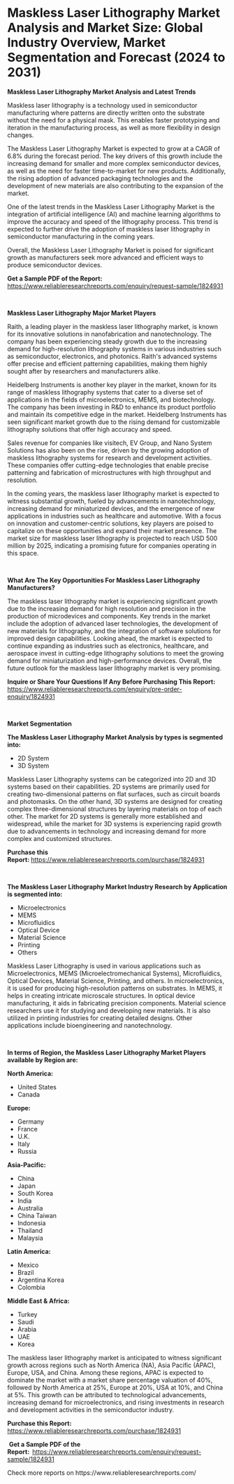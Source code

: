 <p><h1>Maskless Laser Lithography Market Analysis and Market Size: Global Industry Overview, Market Segmentation and Forecast (2024 to 2031)</h1></p><p><strong>Maskless Laser Lithography Market Analysis and Latest Trends</strong></p>
<p><p>Maskless laser lithography is a technology used in semiconductor manufacturing where patterns are directly written onto the substrate without the need for a physical mask. This enables faster prototyping and iteration in the manufacturing process, as well as more flexibility in design changes.</p><p>The Maskless Laser Lithography Market is expected to grow at a CAGR of 6.8% during the forecast period. The key drivers of this growth include the increasing demand for smaller and more complex semiconductor devices, as well as the need for faster time-to-market for new products. Additionally, the rising adoption of advanced packaging technologies and the development of new materials are also contributing to the expansion of the market.</p><p>One of the latest trends in the Maskless Laser Lithography Market is the integration of artificial intelligence (AI) and machine learning algorithms to improve the accuracy and speed of the lithography process. This trend is expected to further drive the adoption of maskless laser lithography in semiconductor manufacturing in the coming years.</p><p>Overall, the Maskless Laser Lithography Market is poised for significant growth as manufacturers seek more advanced and efficient ways to produce semiconductor devices.</p></p>
<p><strong>Get a Sample PDF of the Report:&nbsp;</strong> <a href="https://www.reliableresearchreports.com/enquiry/request-sample/1824931">https://www.reliableresearchreports.com/enquiry/request-sample/1824931</a></p>
<p>&nbsp;</p>
<p><strong>Maskless Laser Lithography Major Market Players</strong></p>
<p><p>Raith, a leading player in the maskless laser lithography market, is known for its innovative solutions in nanofabrication and nanotechnology. The company has been experiencing steady growth due to the increasing demand for high-resolution lithography systems in various industries such as semiconductor, electronics, and photonics. Raith's advanced systems offer precise and efficient patterning capabilities, making them highly sought after by researchers and manufacturers alike.</p><p>Heidelberg Instruments is another key player in the market, known for its range of maskless lithography systems that cater to a diverse set of applications in the fields of microelectronics, MEMS, and biotechnology. The company has been investing in R&D to enhance its product portfolio and maintain its competitive edge in the market. Heidelberg Instruments has seen significant market growth due to the rising demand for customizable lithography solutions that offer high accuracy and speed.</p><p>Sales revenue for companies like visitech, EV Group, and Nano System Solutions has also been on the rise, driven by the growing adoption of maskless lithography systems for research and development activities. These companies offer cutting-edge technologies that enable precise patterning and fabrication of microstructures with high throughput and resolution.</p><p>In the coming years, the maskless laser lithography market is expected to witness substantial growth, fueled by advancements in nanotechnology, increasing demand for miniaturized devices, and the emergence of new applications in industries such as healthcare and automotive. With a focus on innovation and customer-centric solutions, key players are poised to capitalize on these opportunities and expand their market presence. The market size for maskless laser lithography is projected to reach USD 500 million by 2025, indicating a promising future for companies operating in this space.</p></p>
<p>&nbsp;</p>
<p><strong>What Are The Key Opportunities For Maskless Laser Lithography Manufacturers?</strong></p>
<p><p>The maskless laser lithography market is experiencing significant growth due to the increasing demand for high resolution and precision in the production of microdevices and components. Key trends in the market include the adoption of advanced laser technologies, the development of new materials for lithography, and the integration of software solutions for improved design capabilities. Looking ahead, the market is expected to continue expanding as industries such as electronics, healthcare, and aerospace invest in cutting-edge lithography solutions to meet the growing demand for miniaturization and high-performance devices. Overall, the future outlook for the maskless laser lithography market is very promising.</p></p>
<p><strong>Inquire or Share Your Questions If Any Before Purchasing This Report:</strong> <a href="https://www.reliableresearchreports.com/enquiry/pre-order-enquiry/1824931">https://www.reliableresearchreports.com/enquiry/pre-order-enquiry/1824931</a></p>
<p>&nbsp;</p>
<p><strong>Market Segmentation</strong></p>
<p><strong>The Maskless Laser Lithography Market Analysis by types is segmented into:</strong></p>
<p><ul><li>2D System</li><li>3D System</li></ul></p>
<p><p>Maskless Laser Lithography systems can be categorized into 2D and 3D systems based on their capabilities. 2D systems are primarily used for creating two-dimensional patterns on flat surfaces, such as circuit boards and photomasks. On the other hand, 3D systems are designed for creating complex three-dimensional structures by layering materials on top of each other. The market for 2D systems is generally more established and widespread, while the market for 3D systems is experiencing rapid growth due to advancements in technology and increasing demand for more complex and customized structures.</p></p>
<p><strong>Purchase this Report:&nbsp;</strong><a href="https://www.reliableresearchreports.com/purchase/1824931">https://www.reliableresearchreports.com/purchase/1824931</a></p>
<p>&nbsp;</p>
<p><strong>The Maskless Laser Lithography Market Industry Research by Application is segmented into:</strong></p>
<p><ul><li>Microelectronics</li><li>MEMS</li><li>Microfluidics</li><li>Optical Device</li><li>Material Science</li><li>Printing</li><li>Others</li></ul></p>
<p><p>Maskless Laser Lithography is used in various applications such as Microelectronics, MEMS (Microelectromechanical Systems), Microfluidics, Optical Devices, Material Science, Printing, and others. In microelectronics, it is used for producing high-resolution patterns on substrates. In MEMS, it helps in creating intricate microscale structures. In optical device manufacturing, it aids in fabricating precision components. Material science researchers use it for studying and developing new materials. It is also utilized in printing industries for creating detailed designs. Other applications include bioengineering and nanotechnology.</p></p>
<p>&nbsp;</p>
<p><strong>In terms of Region, the Maskless Laser Lithography Market Players available by Region are:</strong></p>
<p>
    <p> <strong> North America: </strong>
        <ul>
            <li>United States</li>
            <li>Canada</li>
        </ul>
        </p> 
    <p> <strong> Europe: </strong>
        <ul>
            <li>Germany</li>
            <li>France</li>
            <li>U.K.</li>
            <li>Italy</li>
            <li>Russia</li>
        </ul>
        </p> 
    <p> <strong> Asia-Pacific: </strong>
        <ul>
            <li>China</li>
            <li>Japan</li>
            <li>South Korea</li>
            <li>India</li>
            <li>Australia</li>
            <li>China Taiwan</li>
            <li>Indonesia</li>
            <li>Thailand</li>
            <li>Malaysia</li>
        </ul>
        </p> 
    <p> <strong> Latin America: </strong>
        <ul>
            <li>Mexico</li>
            <li>Brazil</li>
            <li>Argentina Korea</li>
            <li>Colombia</li>
        </ul>
        </p> 
    <p> <strong> Middle East & Africa: </strong>
        <ul>
            <li>Turkey</li>
            <li>Saudi</li>
            <li>Arabia</li>
            <li>UAE</li>
            <li>Korea</li>
        </ul>
    </p>
    </p>
<p><p>The maskless laser lithography market is anticipated to witness significant growth across regions such as North America (NA), Asia Pacific (APAC), Europe, USA, and China. Among these regions, APAC is expected to dominate the market with a market share percentage valuation of 40%, followed by North America at 25%, Europe at 20%, USA at 10%, and China at 5%. This growth can be attributed to technological advancements, increasing demand for microelectronics, and rising investments in research and development activities in the semiconductor industry.</p></p>
<p><strong>Purchase this Report: </strong><a href="https://www.reliableresearchreports.com/purchase/1824931">https://www.reliableresearchreports.com/purchase/1824931</a></p>
<p>&nbsp;<strong>Get a Sample PDF of the Report:&nbsp;&nbsp;</strong><a href="https://www.reliableresearchreports.com/enquiry/request-sample/1824931">https://www.reliableresearchreports.com/enquiry/request-sample/1824931</a></p>
<p><strong></strong></p>
<p>Check more reports on https://www.reliableresearchreports.com/</p>